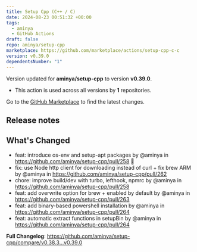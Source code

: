 ```yaml
---
title: Setup Cpp (C++ / C)
date: 2024-08-23 00:51:32 +00:00
tags:
  - aminya
  - GitHub Actions
draft: false
repo: aminya/setup-cpp
marketplace: https://github.com/marketplace/actions/setup-cpp-c-c
version: v0.39.0
dependentsNumber: "1"
---
```



Version updated for **aminya/setup-cpp** to version **v0.39.0**.
- This action is used across all versions by **1** repositories.

Go to the [GitHub Marketplace](https://github.com/marketplace/actions/setup-cpp-c-c) to find the latest changes.

## Release notes

## What's Changed
* feat: introduce os-env and setup-apt packages by @aminya in https://github.com/aminya/setup-cpp/pull/258 🎉 
* fix: use Node http client for downloading instead of curl + fix brew ARM by @aminya in https://github.com/aminya/setup-cpp/pull/262
* chore: improve build/dev with turbo, lefthook, npmrc by @aminya in https://github.com/aminya/setup-cpp/pull/258
* feat: add overwrite option for brew + enabled by default by @aminya in https://github.com/aminya/setup-cpp/pull/263
* feat: add binary-based powershell installation by @aminya in https://github.com/aminya/setup-cpp/pull/264
* feat: automatic extract functions in setupBin by @aminya in https://github.com/aminya/setup-cpp/pull/264


**Full Changelog**: https://github.com/aminya/setup-cpp/compare/v0.38.3...v0.39.0
